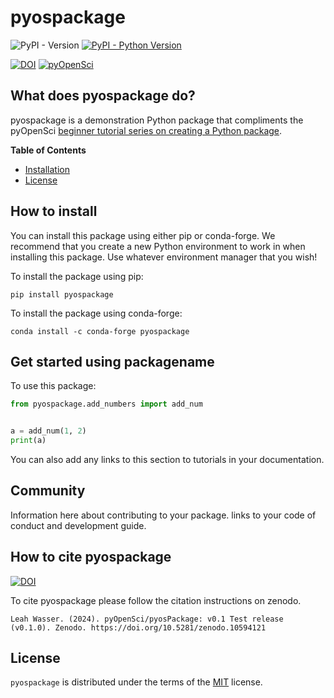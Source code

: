 # pyospackage 

![PyPI - Version](https://img.shields.io/pypi/v/pyospackage)
[![PyPI - Python Version](https://img.shields.io/pypi/pyversions/pyospackage
)](https://pypi.org/project/pyospackage)

[![DOI](https://zenodo.org/badge/DOI/10.5281/zenodo.10594121.svg)](https://doi.org/10.5281/zenodo.10594121)
[![pyOpenSci](https://tinyurl.com/y22nb8up)](https://github.com/pyOpenSci/software-review/issues/115)

## What does pyospackage do?
pyospackage is a demonstration Python package that compliments the pyOpenSci [beginner tutorial series on creating a Python package](https://www.pyopensci.org/python-package-guide/tutorials/intro.html). 

**Table of Contents**

- [Installation](#installation)
- [License](#license)

## How to install

You can install this package using either pip or conda-forge. We recommend that you create a new Python
environment to work in when installing this package. Use
whatever environment manager that you wish!

To install the package using pip:

`pip install pyospackage`

To install the package using conda-forge:

`conda install -c conda-forge pyospackage`

## Get started using packagename

To use this package:

```python
from pyospackage.add_numbers import add_num


a = add_num(1, 2)
print(a)

```

You can also add any links to this section to tutorials in your documentation.

## Community

Information here about contributing to your package. links to your code of conduct and development guide.

## How to cite pyospackage

[![DOI](https://zenodo.org/badge/DOI/10.5281/zenodo.10594121.svg)](https://doi.org/10.5281/zenodo.10594121)


To cite pyospackage please follow the citation instructions on zenodo. 

```
Leah Wasser. (2024). pyOpenSci/pyosPackage: v0.1 Test release (v0.1.0). Zenodo. https://doi.org/10.5281/zenodo.10594121
```


## License

`pyospackage` is distributed under the terms of the [MIT](https://spdx.org/licenses/MIT.html) license.
